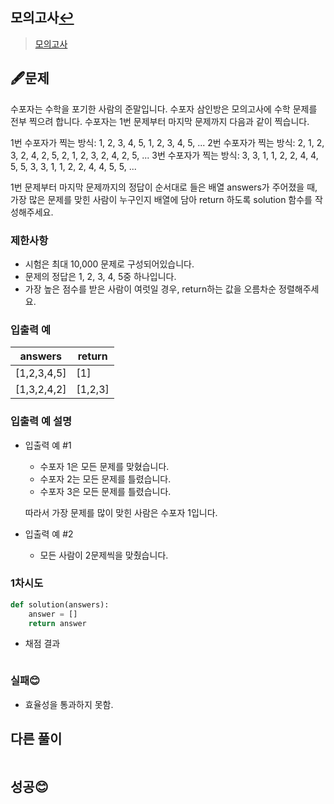 ## 모의고사[↩](../programmers_practice)

> [모의고사](https://programmers.co.kr/learn/courses/30/lessons/42840)

## 🖋️문제

수포자는 수학을 포기한 사람의 준말입니다. 수포자 삼인방은 모의고사에 수학 문제를 전부 찍으려 합니다. 수포자는 1번 문제부터 마지막 문제까지 다음과 같이 찍습니다.

1번 수포자가 찍는 방식: 1, 2, 3, 4, 5, 1, 2, 3, 4, 5, ...
2번 수포자가 찍는 방식: 2, 1, 2, 3, 2, 4, 2, 5, 2, 1, 2, 3, 2, 4, 2, 5, ...
3번 수포자가 찍는 방식: 3, 3, 1, 1, 2, 2, 4, 4, 5, 5, 3, 3, 1, 1, 2, 2, 4, 4, 5, 5, ...

1번 문제부터 마지막 문제까지의 정답이 순서대로 들은 배열 answers가 주어졌을 때, 가장 많은 문제를 맞힌 사람이 누구인지 배열에 담아 return 하도록 solution 함수를 작성해주세요.

### 제한사항

- 시험은 최대 10,000 문제로 구성되어있습니다.
- 문제의 정답은 1, 2, 3, 4, 5중 하나입니다.
- 가장 높은 점수를 받은 사람이 여럿일 경우, return하는 값을 오름차순 정렬해주세요.

### 입출력 예

| answers     | return  |
| ----------- | ------- |
| [1,2,3,4,5] | [1]     |
| [1,3,2,4,2] | [1,2,3] |

### 입출력 예 설명

- 입출력 예 #1

  - 수포자 1은 모든 문제를 맞혔습니다.
  - 수포자 2는 모든 문제를 틀렸습니다.
  - 수포자 3은 모든 문제를 틀렸습니다.

  따라서 가장 문제를 많이 맞힌 사람은 수포자 1입니다.

- 입출력 예 #2

  - 모든 사람이 2문제씩을 맞췄습니다.

### 1차시도

```python
def solution(answers):
    answer = []
    return answer
```

* 채점 결과

```python

```

### 실패😊
* 효율성을 통과하지 못함.

## 다른 풀이
> 
```python

```
## 성공😊
```python

```